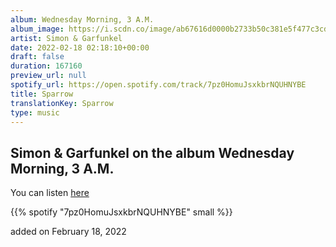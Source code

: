 ```yaml
---
album: Wednesday Morning, 3 A.M.
album_image: https://i.scdn.co/image/ab67616d0000b2733b50c381e5f477c3cd066286
artist: Simon & Garfunkel
date: 2022-02-18 02:18:10+00:00
draft: false
duration: 167160
preview_url: null
spotify_url: https://open.spotify.com/track/7pz0HomuJsxkbrNQUHNYBE
title: Sparrow
translationKey: Sparrow
type: music
---
```


## Simon & Garfunkel on the album Wednesday Morning, 3 A.M.

You can listen [here](https://open.spotify.com/track/7pz0HomuJsxkbrNQUHNYBE)

{{% spotify "7pz0HomuJsxkbrNQUHNYBE" small %}}

added on February 18, 2022